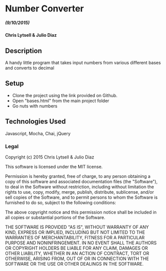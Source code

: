 # Number Converter

##### (9/10/2015)

#### Chris Lytsell & Julio Diaz

## Description
A handy little program that takes input numbers from various different bases and converts to decimal


## Setup
* Clone the project using the link provided on Github.
* Open "bases.html" from the main project folder
* Go nuts with numbers

## Technologies Used

Javascript, Mocha, Chai, jQuery

### Legal

Copyright (c) 2015 Chris Lytsell & Julio Diaz

This software is licensed under the MIT license.

Permission is hereby granted, free of charge, to any person obtaining a copy
of this software and associated documentation files (the "Software"), to deal
in the Software without restriction, including without limitation the rights
to use, copy, modify, merge, publish, distribute, sublicense, and/or sell
copies of the Software, and to permit persons to whom the Software is
furnished to do so, subject to the following conditions:

The above copyright notice and this permission notice shall be included in
all copies or substantial portions of the Software.

THE SOFTWARE IS PROVIDED "AS IS", WITHOUT WARRANTY OF ANY KIND, EXPRESS OR
IMPLIED, INCLUDING BUT NOT LIMITED TO THE WARRANTIES OF MERCHANTABILITY,
FITNESS FOR A PARTICULAR PURPOSE AND NONINFRINGEMENT. IN NO EVENT SHALL THE
AUTHORS OR COPYRIGHT HOLDERS BE LIABLE FOR ANY CLAIM, DAMAGES OR OTHER
LIABILITY, WHETHER IN AN ACTION OF CONTRACT, TORT OR OTHERWISE, ARISING FROM,
OUT OF OR IN CONNECTION WITH THE SOFTWARE OR THE USE OR OTHER DEALINGS IN
THE SOFTWARE.
